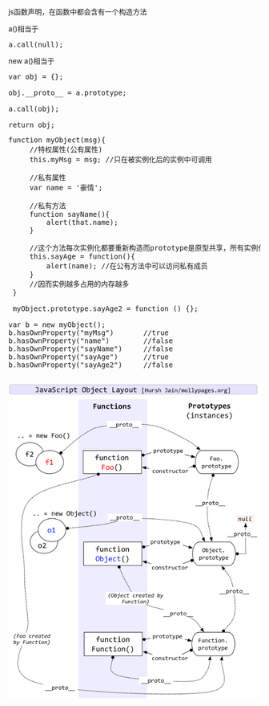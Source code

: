 js函数声明，在函数中都会含有一个构造方法


a()相当于
<pre>
a.call(null);
</pre>

new a()相当于
<pre>
var obj = {};

obj.__proto__ = a.prototype;

a.call(obj);

return obj;
</pre>

<pre>
function myObject(msg){
     //特权属性(公有属性)
     this.myMsg = msg; //只在被实例化后的实例中可调用
     
     //私有属性
     var name = '豪情';
     
     //私有方法
     function sayName(){
         alert(that.name);
     }
     
     //这个方法每次实例化都要重新构造而prototype是原型共享，所有实例化后，都共同引用同一个
     this.sayAge = function(){
         alert(name); //在公有方法中可以访问私有成员
     }
     //因而实例越多占用的内存越多
 }
 
 myObject.prototype.sayAge2 = function () {};
 
var b = new myObject();
b.hasOwnProperty("myMsg")       //true
b.hasOwnProperty("name")        //false
b.hasOwnProperty("sayName")     //false
b.hasOwnProperty("sayAge")      //true
b.hasOwnProperty("sayAge2")     //false

</pre>
<img src="./img/javascript_object_layout.jpg" />
